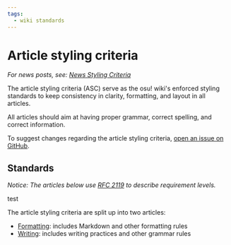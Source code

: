 ```yaml
---
tags:
  - wiki standards
---
```


# Article styling criteria

*For news posts, see: [News Styling Criteria](/wiki/News_Styling_Criteria)*

The article styling criteria (ASC) serve as the osu! wiki's enforced styling standards to keep consistency in clarity, formatting, and layout in all articles.

All articles should aim at having proper grammar, correct spelling, and correct information.

To suggest changes regarding the article styling criteria, [open an issue on GitHub](https://github.com/ppy/osu-wiki/issues/new).

## Standards

*Notice: The articles below use [RFC 2119](https://tools.ietf.org/html/rfc2119) to describe requirement levels.*

test

The article styling criteria are split up into two articles:

- [Formatting](Formatting): includes Markdown and other formatting rules
- [Writing](Writing): includes writing practices and other grammar rules

